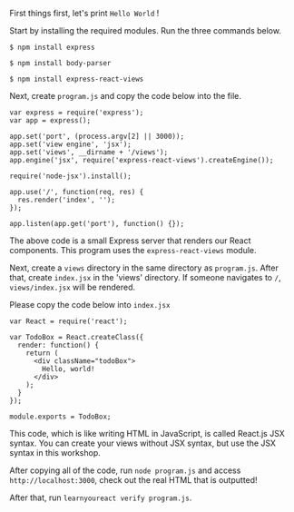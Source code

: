 First things first, let's print `Hello World` !

Start by installing the required modules. 
Run the three commands below.

`$ npm install express`

`$ npm install body-parser`

`$ npm install express-react-views`

Next, create `program.js` and copy the code below into the file.

```
var express = require('express');
var app = express();

app.set('port', (process.argv[2] || 3000));
app.set('view engine', 'jsx');
app.set('views', __dirname + '/views'); 
app.engine('jsx', require('express-react-views').createEngine());

require('node-jsx').install();

app.use('/', function(req, res) {
  res.render('index', '');
});

app.listen(app.get('port'), function() {});
```

The above code is a small Express server that renders our React components. 
This program uses the `express-react-views` module.  

Next, create a `views` directory in the same directory as `program.js`. 
After that, create `index.jsx` in the 'views' directory.
If someone navigates to `/`, `views/index.jsx` will be rendered.

Please copy the code below into `index.jsx`

```
var React = require('react');

var TodoBox = React.createClass({
  render: function() {
    return (
      <div className="todoBox">
        Hello, world!
      </div>
    );
  }
});

module.exports = TodoBox;
```

This code, which is like writing HTML in JavaScript, is called React.js JSX syntax. 
You can create your views without JSX syntax, but use the JSX syntax in this workshop.

After copying all of the code, run `node program.js` and access `http://localhost:3000`, check out the real HTML that is outputted!

After that, run `learnyoureact verify program.js`.
